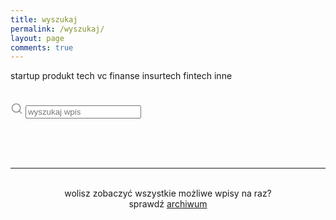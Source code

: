 ```yaml
---
title: wyszukaj
permalink: /wyszukaj/
layout: page
comments: true
---
```



<main class="page-content" aria-label="Content"> 
<div class="archive-tags"> 
    <a id="startup-tag-item" class="tag-item" onclick="filter('startup'); return false;">startup</a>
    <a id="produkt-tag-item" class="tag-item" onclick="filter('produkt'); return false;">produkt</a>
    <a id="tech-tag-item" class="tag-item" onclick="filter('tech'); return false;">tech</a> 
    <a id="vc-tag-item" class="tag-item" onclick="filter('vc'); return false;">vc</a> 
    <a id="finanse-tag-item" class="tag-item" onclick="filter('finanse'); return false;">finanse</a> 
    <a id="insurtech-tag-item" class="tag-item" onclick="filter('insurtech'); return false;">insurtech</a> 
    <a id="fintech-tag-item" class="tag-item" onclick="filter('fintech'); return false;">fintech</a> 
    <a id="inne-tag-item" class="tag-item" onclick="filter('inne'); return false;">inne</a> 
    </div>
    <br> 
    <br> 
    <div class="search-article"> <label for="search-input" aria-hidden="true"> <svg xmlns="http://www.w3.org/2000/svg" width="20" height="20" viewBox="0 0 24 24" fill="none" stroke="rgba(128,128,128,0.8)" stroke-width="2" stroke-linecap="round" stroke-linejoin="round" class="feather feather-search"><circle cx="11" cy="11" r="8"></circle><line x1="21" y1="21" x2="16.65" y2="16.65"></line></svg> </label> <input type="search" id="search-input" placeholder="wyszukaj wpis" aria-label="wyszukaj"> </div>
        <ul id="search-results"></ul> 
    <br> 
    <br> 
    <br>
    <hr> 
    <br> 
    <center>
        wolisz zobaczyć wszystkie możliwe wpisy na raz? 
    <br>
        sprawdź 
        <a href="https://remigiuszswiatkowski.substack.com/archive">archiwum</a> 
    </center> 
        <script src="/assets/js/search.min.js"></script>
        <script> let tagsArray = []; const urlParams = new URLSearchParams(window.location.search); const pickedTag = urlParams.get('tag'); let searchInput = document.getElementById('search-input'); async function filter(tag) { setActiveTag(tag); var event = new Event("input", { bubbles: true, cancelable: true, }); searchInput.dispatchEvent(event); }; function sleep(ms) { return new Promise(resolve => setTimeout(resolve, ms)); } function setActiveTag(tag) { if(tagsArray.includes(tag)){ const indexofTag = tagsArray.indexOf(tag); document.getElementById(tag+'-tag-item').classList.remove('picked'); tagsArray.splice(indexofTag, 1); } else { document.getElementById(tag+'-tag-item').classList.add('picked'); tagsArray.push(tag); } }; const initTags = () => { var items = document.getElementsByClassName('tag-item'); tagsArray = []; }; function checkIfTagsMatch(arr1, arr2) { return arr1.every(item => arr2.includes(item)) ; } var sjs = new SimpleJekyllSearch({ searchInput: searchInput, resultsContainer: document.getElementById('search-results'), json: '/assets/search.json', searchResultTemplate: '<li class="result"><a href="{url}">{title}</a></li>', limit: 50, tagsArray: tagsArray, noResultsText: 'brak wyników', fuzzy: false }); initTags(); </script>
    </main>





        